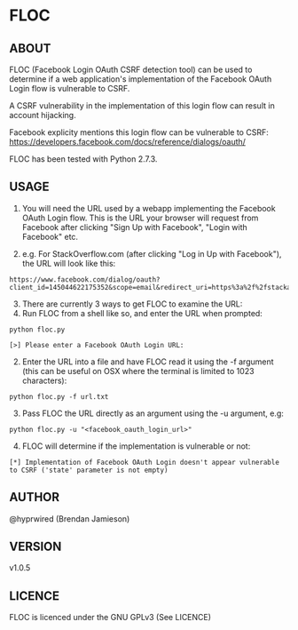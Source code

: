 FLOC
====


ABOUT
-----

FLOC (Facebook Login OAuth CSRF detection tool) can be used to determine if a
web application's implementation of the Facebook OAuth Login flow is vulnerable
to CSRF.

A CSRF vulnerability in the implementation of this login flow can result in
account hijacking.

Facebook explicity mentions this login flow can be vulnerable to CSRF:
https://developers.facebook.com/docs/reference/dialogs/oauth/

FLOC has been tested with Python 2.7.3.


USAGE
-----

1. You will need the URL used by a webapp implementing the Facebook OAuth Login flow.
   This is the URL your browser will request from Facebook after clicking "Sign Up with Facebook", "Login with Facebook" etc.

2. e.g. For StackOverflow.com (after clicking "Log in Up with Facebook"), the URL will look like this:
```
https://www.facebook.com/dialog/oauth?client_id=145044622175352&scope=email&redirect_uri=https%3a%2f%2fstackauth.com%2fauth%2foauth2%2ffacebook%2f1%2f...%2f&state=...
```

3. There are currently 3 ways to get FLOC to examine the URL:
  1. Run FLOC from a shell like so, and enter the URL when prompted:
```
python floc.py
```
```
[>] Please enter a Facebook OAuth Login URL:
```
 2. Enter the URL into a file and have FLOC read it using the -f argument (this
    can be useful on OSX where the terminal is limited to 1023 characters):
```
python floc.py -f url.txt
```
  3. Pass FLOC the URL directly as an argument using the -u argument, e.g:
```
python floc.py -u "<facebook_oauth_login_url>"
```

4. FLOC will determine if the implementation is vulnerable or not:
```
[*] Implementation of Facebook OAuth Login doesn't appear vulnerable to CSRF ('state' parameter is not empty)
```


AUTHOR
------

@hyprwired (Brendan Jamieson)


VERSION
-------

v1.0.5


LICENCE
-------

FLOC is licenced under the GNU GPLv3 (See LICENCE)
